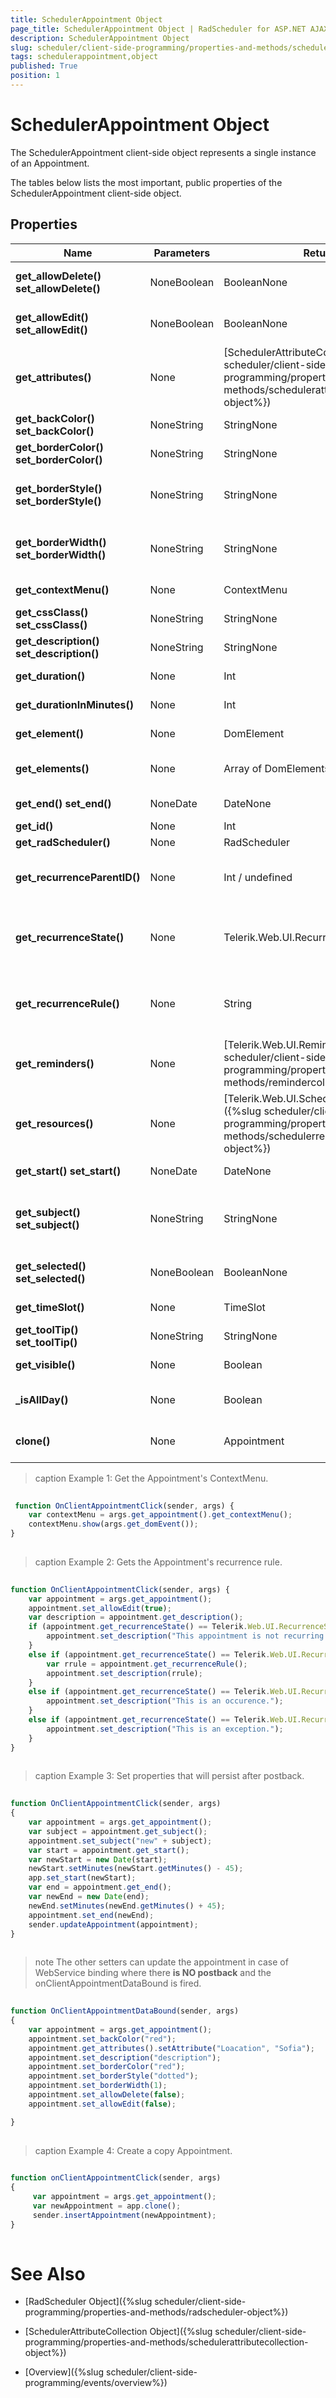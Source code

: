 ```yaml
---
title: SchedulerAppointment Object
page_title: SchedulerAppointment Object | RadScheduler for ASP.NET AJAX Documentation
description: SchedulerAppointment Object
slug: scheduler/client-side-programming/properties-and-methods/schedulerappointment-object
tags: schedulerappointment,object
published: True
position: 1
---
```


# SchedulerAppointment Object



The SchedulerAppointment client-side object represents a single instance of an Appointment.

The tables below lists the most important, public properties of the SchedulerAppointment client-side object.

## Properties


| Name | Parameters | Return Type | Description |
| ------ | ------ | ------ | ------ |
| **get_allowDelete()**  **set_allowDelete()** |NoneBoolean|BooleanNone|Gets or sets a Boolean value indicating whether the Appointment can be deleted.|
| **get_allowEdit()**  **set_allowEdit()** |NoneBoolean|BooleanNone|Gets or sets a Boolean value indicating whether the Appointment can be edited.|
| **get_attributes()** |None|[SchedulerAttributeCollection]({%slug scheduler/client-side-programming/properties-and-methods/schedulerattributecollection-object%})|Gets all Attributes of the Appointment.|
| **get_backColor()**  **set_backColor()** |NoneString|StringNone|Gets or sets the backColor of the Appointment.|
| **get_borderColor()**  **set_borderColor()** |NoneString|StringNone|Gets or sets the borderColor of the Appointment.|
| **get_borderStyle()**  **set_borderStyle()** |NoneString|StringNone|Gets or sets the borderStyle of the Appointment.(Works only if the **AppointmentStyleMode="Simple"** )|
| **get_borderWidth()**  **set_borderWidth()** |NoneString|StringNone|Gets or sets the borderWidth of the Appointment.(Works only if the **AppointmentStyleMode="Simple"** )|
| **get_contextMenu()** |None|ContextMenu|Gets the ContextMenu of the Appointment. See **Example 1**. |
| **get_cssClass()**  **set_cssClass()** |NoneString|StringNone|Gets or sets the cssClass of the Appointment.|
| **get_description()**  **set_description()** |NoneString|StringNone|Gets or sets the description of the Appointment.|
| **get_duration()** |None|Int|Gets the duration of the Appointment in milliseconds.|
| **get_durationInMinutes()** |None|Int|Gets the duration of the Appointment in minutes.|
| **get_element()** |None|DomElement|Gets the DomElement representing the Appointment.|
| **get_elements()** |None|Array of DomElements|Gets all DomElements that represent this appointment (for multi-part appointments)|
| **get_end()**  **set_end()** |NoneDate|DateNone|Gets or sets the end date of the Appointment.|
| **get_id()** |None|Int|Gets the ID of the Appointment|
| **get_radScheduler()** |None|RadScheduler|Gets the owner Scheduler.|
| **get_recurrenceParentID()** |None|Int / undefined|Gets the ID of the parent Appointment if the current Appointment is recurrent or **'undefined'** otherwise.|
| **get_recurrenceState()** |None|Telerik.Web.UI.RecurrenceState or int|Gets the recurrence state of the Appointment. **RecurrenceState** can be: **NotRecurring** or 0,  **Master** or 1, **Occurrence** or 2, **Exception** or 3|
| **get_recurrenceRule()** |None|String|Gets the recurrence rule of the Appointment if it is **"Master"** and WebService binding is used or **'undefined'** otherwise. See **Example 2**. |
| **get_reminders()** | None | [Telerik.Web.UI.ReminderCollection]({%slug scheduler/client-side-programming/properties-and-methods/remindercollection-object%}) | Gets a collection of reminders for the Appointment |
| **get_resources()** |None|[Telerik.Web.UI.SchedulerResourceCollection]({%slug scheduler/client-side-programming/properties-and-methods/schedulerresourcecollection-object%})|Gets a collection of resources for the Appointment|
| **get_start()**  **set_start()** |NoneDate|DateNone|Gets or sets the start date of the Appointment.|
| **get_subject()**  **set_subject()** |NoneString|StringNone|Gets or sets the subject of the Appointment. The properties **set_subject()** , **set_start()** and **set_end()** will persist after postback. See **Example 3**. |
| **get_selected()**  **set_selected()** |NoneBoolean|BooleanNone|Gets or sets a Boolean value indicating whether the Appointment is selected.|
| **get_timeSlot()** |None|TimeSlot|Gets the asociated time slot object for the current Appointment.|
| **get_toolTip()**  **set_toolTip()** |NoneString|StringNone|Gets or sets the ToolTip of the Appointment.|
| **get_visible()** |None|Boolean|Gets a Boolean value indicating whether the Appointment is visible.|
| **_isAllDay()** |None|Boolean|Gets a Boolean value indicating whether the Appointment's duration is all day or not.|
| **clone()** |None|Appointment|Creats a new Appointment that is copy of the instant one. See **Example 4**. |




>caption Example 1: Get the Appointment's ContextMenu.
````JavaScript
	     
 function OnClientAppointmentClick(sender, args) {
	var contextMenu = args.get_appointment().get_contextMenu();
	contextMenu.show(args.get_domEvent());
}
				
````



>caption Example 2: Gets the Appointment's recurrence rule.
````JavaScript
	
function OnClientAppointmentClick(sender, args) {
	var appointment = args.get_appointment();
	appointment.set_allowEdit(true);
	var description = appointment.get_description();
	if (appointment.get_recurrenceState() == Telerik.Web.UI.RecurrenceState.NotRecurring) {
		appointment.set_description("This appointment is not recurring.");
	}
	else if (appointment.get_recurrenceState() == Telerik.Web.UI.RecurrenceState.Master) {
		var rrule = appointment.get_recurrenceRule();
		appointment.set_description(rrule);
	}
	else if (appointment.get_recurrenceState() == Telerik.Web.UI.RecurrenceState.Occurrence) {
		appointment.set_description("This is an occurence.");
	}
	else if (appointment.get_recurrenceState() == Telerik.Web.UI.RecurrenceState.Exception) {
		appointment.set_description("This is an exception.");
	}            
}      
	
````



>caption Example 3: Set properties that will persist after postback.
````JavaScript
	
function OnClientAppointmentClick(sender, args) 
{
	var appointment = args.get_appointment();
	var subject = appointment.get_subject();
	appointment.set_subject("new" + subject);
	var start = appointment.get_start();
	var newStart = new Date(start);
	newStart.setMinutes(newStart.getMinutes() - 45);
	app.set_start(newStart);
	var end = appointment.get_end();
	var newEnd = new Date(end);
	newEnd.setMinutes(newEnd.getMinutes() + 45);
	appointment.set_end(newEnd);
	sender.updateAppointment(appointment);
}      
	
````


>note The other setters can update the appointment in case of WebService binding where there **is NO postback** and the onClientAppointmentDataBound is fired.
>


````JavaScript
	
function OnClientAppointmentDataBound(sender, args) 
{
	var appointment = args.get_appointment();
	appointment.set_backColor("red");
	appointment.get_attributes().setAttribute("Loacation", "Sofia");
	appointment.set_description("description");
	appointment.set_borderColor("red");
	appointment.set_borderStyle("dotted");
	appointment.set_borderWidth(1);
	appointment.set_allowDelete(false);
	appointment.set_allowEdit(false);

}    
	
````



>caption Example 4: Create a copy Appointment.
````JavaScript
	
function onClientAppointmentClick(sender, args)
{
	 var appointment = args.get_appointment();
	 var newAppointment = app.clone();
	 sender.insertAppointment(newAppointment);
}      
	
````



# See Also

 * [RadScheduler Object]({%slug scheduler/client-side-programming/properties-and-methods/radscheduler-object%})

 * [SchedulerAttributeCollection Object]({%slug scheduler/client-side-programming/properties-and-methods/schedulerattributecollection-object%})

 * [Overview]({%slug scheduler/client-side-programming/events/overview%})
